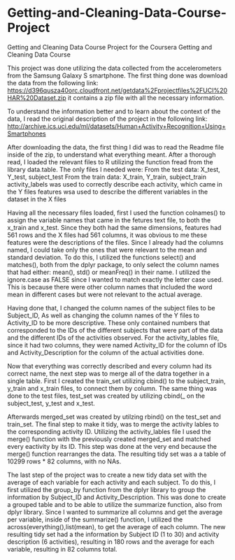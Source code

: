 # Getting-and-Cleaning-Data-Course-Project
Getting and Cleaning Data Course Project for the Coursera Getting and Cleaning Data Course

This project was done utilizing the data collected from the accelerometers from the Samsung Galaxy S smartphone.
The first thing done was download the data from the following link: https://d396qusza40orc.cloudfront.net/getdata%2Fprojectfiles%2FUCI%20HAR%20Dataset.zip
it contains a zip file with all the necessary information.

To understand the information better and to learn about the context of the data, I read the original description of the project in the following link:
http://archive.ics.uci.edu/ml/datasets/Human+Activity+Recognition+Using+Smartphones

After downloading the data, the first thing I did was to read the Readme file inside of the zip, to understand what everything meant.
After a thorough read, I loaded the relevant files to R utilizing the function fread from the library data.table.
The only files I needed were:
  From the test data: X_test, Y_test, subject_test
  From the train data: X_train, Y_train, subject_train
  activity_labels was used to correctly describe each activity, which came in the Y files
  features wsa used to describe the different variables in the dataset in the X files
 
Having all the necessary files loaded, first I used the function colnames() to assign the variable names that came in the fetures text file, to both the x_train and x_test.
Since they both had the same dimensions, features had 561 rows and the X files had 561 columns, it was obvious to me these features were the descriptions of the files.
Since I already had the columns named, I could take only the ones that were relevant to the mean and standard deviation.
To do this, I utilized the functions select() and matches(), both from the dplyr package, to only select the column names that had either: mean(), std() or meanFreq() in their name. I utilized the ignore.case as FALSE since I wanted to match exactly the letter case used. This is because there were other column names that included the word mean in different cases but were not relevant to the actual average.

Having done that, I changed the column names of the subject files to be Subject_ID, As well as changing the column names of the Y files to Activity_ID to be more descriptive.
These only contained numbers that corresponded to the IDs of the different subjects that were part of the data and the different IDs of the activities observed.
For the activity_lables file, since it had two columns, they were named Activity_ID for the column of IDs and Activity_Description for the column of the actual activities done.

Now that everything was correctly described and every column had its correct name, the next step was to merge all of the datra together in a single table.
First I created the train_set utilizing cbind() to the subject_train, y_train and x_train files, to connect them by column.
The same thing was done to the test files, test_set was created by utilizing cbind(_ on the subject_test, y_test and x_test.

Afterwards merged_set was created by utilzing rbind() on the test_set and train_set.
The final step to make it tidy, was to merge the activity lables to the corresponding activity ID. Utilizing the activity_lables file I used the merge() function with the previously created merged_set and matched every eactivity by its ID. This step was done at the very end because the merge() function rearranges the data.
The resulting tidy set was a a table of 10299 rows * 82 columns, with no NAs.

The last step of the project was to create a new tidy data set with the average of each variable for each activity and each subject.
To do this, I first utilized the group_by function from the dplyr library to group the information by Subject_ID and Activity_Description. This was done to create a grouped table and to be able to utilize the summarize function, also from dplyr library.
Since I wanted to summarize all columns and get the average per variable, inside of the summarize() function, I utilized the across(everything(),list(mean), to get the average of each column.
The new resulting tidy set had a the information by Subject ID (1 to 30) and activity description (6 activities), resulting in 180 rows and the average for each variable, resulting in 82 columns total.
